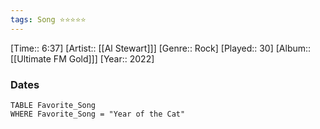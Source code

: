```yaml
---
tags: Song ⭐⭐⭐⭐⭐ 
---
```

[Time:: 6:37]
[Artist:: [[Al Stewart]]]
[Genre:: Rock]
[Played:: 30]
[Album:: [[Ultimate FM Gold]]]
[Year:: 2022]
### Dates
````dataview
TABLE Favorite_Song
WHERE Favorite_Song = "Year of the Cat"
````